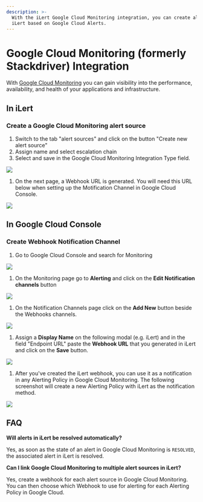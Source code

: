 ```yaml
---
description: >-
  With the iLert Google Cloud Monitoring integration, you can create alerts in
  iLert based on Google Cloud Alerts.
---
```


# Google Cloud Monitoring (formerly Stackdriver) Integration

With [Google Cloud Monitoring](https://cloud.google.com/monitoring) you can gain visibility into the performance, availability, and health of your applications and infrastructure.

## In iLert <a href="#in-ilert" id="in-ilert"></a>

### Create a Google Cloud Monitoring alert source

1. Switch to the tab "alert sources" and click on the button "Create new alert source"
2. Assign name and select escalation chain
3. Select and save in the Google Cloud Monitoring Integration Type field.

![](../.gitbook/assets/screenshot\_27\_09\_21\_\_17\_08.png)

1. On the next page, a Webhook URL is generated. You will need this URL below when setting up the Motification Channel in Google Cloud Console.

![](../.gitbook/assets/screenshot\_27\_09\_21\_\_17\_10.png)

## In Google Cloud Console <a href="#create-webhook-notification" id="create-webhook-notification"></a>

### Create Webhook Notification Channel

1. Go to Google Cloud Console and search for Monitoring

![](../.gitbook/assets/screenshot\_27\_09\_21\_\_17\_12.png)

1. On the Monitoring page go to **Alerting** and click on the **Edit Notification channels** button

![](../.gitbook/assets/screenshot\_27\_09\_21\_\_17\_15.png)

1. On the Notification Channels page click on the **Add New** button beside the Webhooks channels.

![](../.gitbook/assets/screenshot\_27\_09\_21\_\_17\_17.png)

1. Assign a **Display Name** on the following modal (e.g. iLert) and in the field "Endpoint URL" paste the **Webhook URL** that you generated in iLert and click on the **Save** button.

![](../.gitbook/assets/screenshot\_27\_09\_21\_\_17\_21.png)

1. After you've created the iLert webhook, you can use it as a notification in any Alerting Policy in Google Cloud Monitoring. The following screenshot will create a new Alerting Policy with iLert as the notification method.

![](../.gitbook/assets/screenshot\_27\_09\_21\_\_17\_25.png)

## FAQ <a href="#faq" id="faq"></a>

**Will alerts in iLert be resolved automatically?**

Yes, as soon as the state of an alert in Google Cloud Monitoring is `RESOLVED`, the associated alert in iLert is resolved.

**Can I link Google Cloud Monitoring to multiple alert sources in iLert?**

Yes, create a webhook for each alert source in Google Cloud Monitoring. You can then choose which Webhook to use for alerting for each Alerting Policy in Google Cloud.
